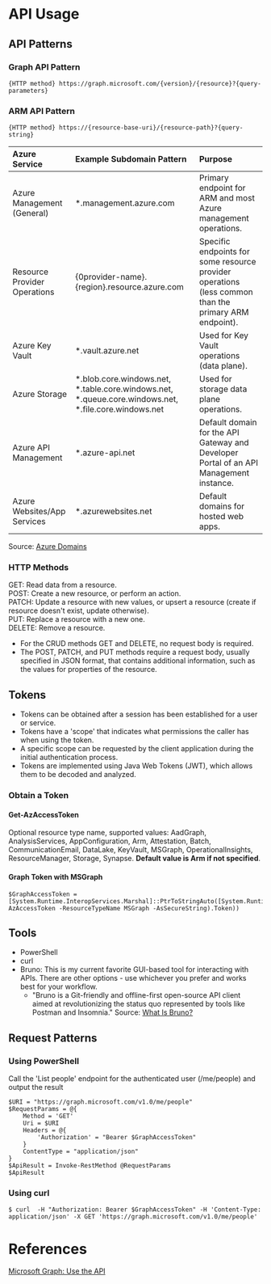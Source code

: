 # API Usage

## API Patterns
### Graph API Pattern
```
{HTTP method} https://graph.microsoft.com/{version}/{resource}?{query-parameters}
```
### ARM API Pattern
```
{HTTP method} https://{resource-base-uri}/{resource-path}?{query-string}
```


| Azure Service	| Example Subdomain Pattern	| Purpose |
| :------- | :------- | :------- |
| Azure Management (General)	| *.management.azure.com | 	Primary endpoint for ARM and most Azure management operations. |
| Resource Provider Operations	| {0provider-name}.{region}.resource.azure.com | 	Specific endpoints for some resource provider operations (less common than the primary ARM endpoint). |
| Azure Key Vault	| *.vault.azure.net | 	Used for Key Vault operations (data plane). |
| Azure Storage	| *.blob.core.windows.net, *.table.core.windows.net, *.queue.core.windows.net, *.file.core.windows.net| 	Used for storage data plane operations. |
| Azure API Management	| *.azure-api.net| 	Default domain for the API Gateway and Developer Portal of an API Management instance. |
| Azure Websites/App Services	| *.azurewebsites.net| 	Default domains for hosted web apps. |

Source: [Azure Domains](https://learn.microsoft.com/en-us/azure/security/fundamentals/azure-domains)

### HTTP Methods
GET: Read data from a resource.  
POST: Create a new resource, or perform an action.  
PATCH: Update a resource with new values, or upsert a resource (create if resource doesn't exist, update otherwise).  
PUT: Replace a resource with a new one.  
DELETE: Remove a resource.

- For the CRUD methods GET and DELETE, no request body is required.
- The POST, PATCH, and PUT methods require a request body, usually specified in JSON format, that contains additional information, such as the values for properties of the resource.

## Tokens
- Tokens can be obtained after a session has been established for a user or service.  
- Tokens have a 'scope' that indicates what permissions the caller has when using the token.  
- A specific scope can be requested by the client application during the initial authentication process.  
- Tokens are implemented using Java Web Tokens (JWT), which allows them to be decoded and analyzed.

### Obtain a Token
#### Get-AzAccessToken
Optional resource type name, supported values: AadGraph, AnalysisServices, AppConfiguration, Arm, Attestation, Batch, CommunicationEmail, DataLake, KeyVault, MSGraph, OperationalInsights, ResourceManager, Storage, Synapse. **Default value is Arm if not specified**.
#### Graph Token with MSGraph
```
$GraphAccessToken = [System.Runtime.InteropServices.Marshal]::PtrToStringAuto([System.Runtime.InteropServices.Marshal]::SecureStringToBSTR((Get-AzAccessToken -ResourceTypeName MSGraph -AsSecureString).Token))
```

## Tools
- PowerShell
- curl
- Bruno: This is my current favorite GUI-based tool for interacting with APIs. There are other options - use whichever you prefer and works best for your workflow.  
  - "Bruno is a Git-friendly and offline-first open-source API client aimed at revolutionizing the status quo represented by tools like Postman and Insomnia." Source: [What Is Bruno?](https://docs.usebruno.com/)

## Request Patterns

### Using PowerShell

Call the 'List people' endpoint for the authenticated user (/me/people) and output the result
```
$URI = "https://graph.microsoft.com/v1.0/me/people"
$RequestParams = @{
	Method = 'GET'
	Uri = $URI
	Headers = @{
		'Authorization' = "Bearer $GraphAccessToken" 
	}
	ContentType = "application/json"
}
$ApiResult = Invoke-RestMethod @RequestParams
$ApiResult
```

### Using curl
```
$ curl  -H "Authorization: Bearer $GraphAccessToken" -H 'Content-Type: application/json' -X GET 'https://graph.microsoft.com/v1.0/me/people'
```

# References
[Microsoft Graph: Use the API](https://learn.microsoft.com/en-us/graph/use-the-api)
